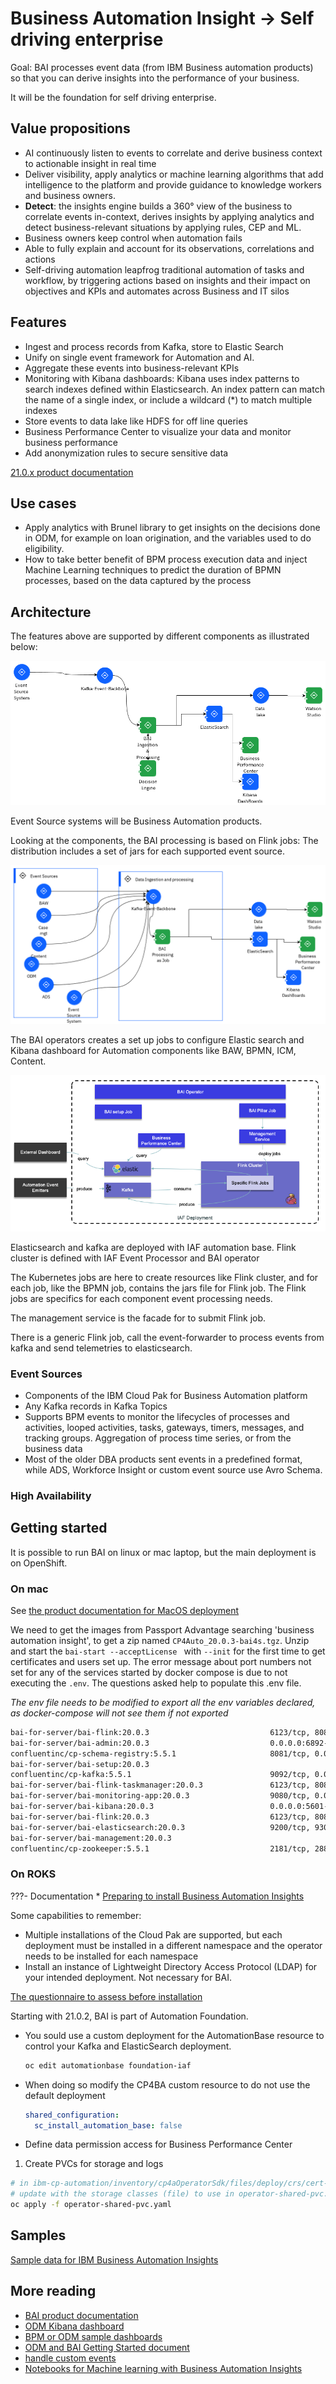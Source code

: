 # Business Automation Insight -> Self driving enterprise

Goal: BAI processes event data (from IBM Business automation products) so that you can derive insights into the performance of your business.

It will be the foundation for self driving enterprise.

## Value propositions

* AI continuously listen to events to correlate and derive business context to actionable insight in real time
* Deliver visibility, apply analytics or machine learning algorithms that add intelligence to the platform and 
provide guidance to knowledge workers and business owners.
* **Detect**: the insights engine builds a 360° view of the business to correlate events in-context, derives insights by applying analytics and detect business-relevant situations by applying rules, CEP and ML. 
* Business owners keep control when automation fails
* Able to fully explain and account for its observations, correlations and actions
* Self-driving automation leapfrog traditional automation of tasks and workflow, by triggering actions 
based on insights and their impact on objectives and KPIs and automates across Business and IT silos

## Features

* Ingest and process records from Kafka, store to Elastic Search
* Unify on single event framework for Automation and AI.
* Aggregate these events into business-relevant KPIs
* Monitoring with Kibana dashboards: Kibana uses index patterns to search indexes defined within Elasticsearch. 
An index pattern can match the name of a single index, or include a wildcard (*) to match multiple indexes
* Store events to data lake like HDFS for off line queries
* Business Performance Center to visualize your data and monitor business performance
* Add anonymization rules to secure sensitive data

[21.0.x product documentation](https://www.ibm.com/docs/en/cloud-paks/cp-biz-automation/21.0.x?topic=software-business-automation-insights-server)

## Use cases

* Apply analytics with Brunel library to get insights on the decisions done in ODM, for example on loan origination, and the variables used to do eligibility.
* How to take better benefit of BPM process execution data and inject Machine Learning techniques to predict the duration of BPMN processes, 
based on the data captured by the process

## Architecture

The features above are supported by different components as illustrated below:

![](./images/BAI_HL.png)

Event Source systems will be Business Automation products.

Looking at the components, the BAI processing is based on Flink jobs: The distribution includes a set of jars for each supported event source.

![](./images/BAI_details.png)

The BAI operators creates a set up jobs to configure Elastic search and Kibana dashboard for Automation components like BAW, BPMN, ICM, Content.

![](./images/BAI-operators.png)

Elasticsearch and kafka are deployed with IAF automation base. Flink cluster is defined with IAF Event Processor and BAI operator

The Kubernetes jobs are here to create resources like Flink cluster, and for each job, like the BPMN job, contains the jars file for Flink job. 
The Flink jobs are specifics for each component event processing needs.

The management service is the facade for to submit Flink job.

There is a generic Flink job, call the event-forwarder to process events from kafka and send telemetries to elasticsearch. 

### Event Sources

* Components of the IBM Cloud Pak for Business Automation platform
* Any Kafka records in Kafka Topics
* Supports BPM events to monitor the lifecycles of processes and activities, looped activities, 
tasks, gateways, timers, messages, and tracking groups. Aggregation of process time series, or from the business data
* Most of the older DBA products sent events in a predefined format, while ADS, Workforce Insight or custom event source use Avro Schema.

### High Availability


## Getting started

It is possible to run BAI on linux or mac laptop, but the main deployment is on OpenShift.

### On mac

See [the product documentation for MacOS deployment](https://www.ibm.com/docs/en/cloud-paks/cp-biz-automation/21.0.x?topic=kubernetes-installing-macos)

We need to get the images from Passport Advantage searching 'business automation insight', to get a zip named 
`CP4Auto_20.0.3-bai4s.tgz`. Unzip and start the `bai-start --acceptLicense ` with `--init` for the first time to get certificates and users set up.
The error message about port numbers not set for any of the services started by docker compose is due to not executing 
the `.env`. The questions asked help to populate this .env file.

*The env file needs to be modified to export all the env variables declared, as docker-compose will not see them if not exported*

```sh
bai-for-server/bai-flink:20.0.3                           6123/tcp, 8081/tcp                                     data_processors-deployer_1
bai-for-server/bai-admin:20.0.3                           0.0.0.0:6892->6892/tcp                                 data_admin_1
confluentinc/cp-schema-registry:5.5.1                     8081/tcp, 0.0.0.0:8084->8084/tcp                       data_schema-registry_1
bai-for-server/bai-setup:20.0.3                                                                     data_setup_1
confluentinc/cp-kafka:5.5.1                               9092/tcp, 0.0.0.0:29092->29092/tcp                     data_kafka_1
bai-for-server/bai-flink-taskmanager:20.0.3               6123/tcp, 8081/tcp                                     data_taskmanager_1
bai-for-server/bai-monitoring-app:20.0.3                  9080/tcp, 0.0.0.0:9443->9443/tcp                       data_business-performance-center_1
bai-for-server/bai-kibana:20.0.3                          0.0.0.0:5601->5601/tcp                                 data_kibana_1
bai-for-server/bai-flink:20.0.3                           6123/tcp, 8081/tcp                                     data_jobmanager_1
bai-for-server/bai-elasticsearch:20.0.3                   9200/tcp, 9300/tcp                                     data_elasticsearch_1
bai-for-server/bai-management:20.0.3                                                                  data_management_1
confluentinc/cp-zookeeper:5.5.1                           2181/tcp, 2888/tcp, 0.0.0.0:2121->2121/tcp, 3888/tcp   data_zookeeper_1
```

### On ROKS

???- Documentation
    * [Preparing to install Business Automation Insights](https://www.ibm.com/docs/en/cloud-paks/cp-biz-automation/21.0.3?topic=capabilities-business-automation-insights)

Some capabilities to remember:

* Multiple installations of the Cloud Pak are supported, but each deployment must be installed in a different namespace and the operator needs to be installed for each namespace
* Install an instance of Lightweight Directory Access Protocol (LDAP) for your intended deployment. Not necessary for BAI.

[The questionnaire to assess before installation](https://www.ibm.com/docs/en/cloud-paks/cp-biz-automation/21.0.x?topic=deployments-quick-reference-qa-demo)

Starting with 21.0.2, BAI is part of Automation Foundation.

* You sould use a custom deployment for the AutomationBase resource to control your Kafka and ElasticSearch deployment.
   
   ```sh
   oc edit automationbase foundation-iaf
   ```
* When doing so modify the CP4BA custom resource to do not use the default deployment

   ```yaml
   shared_configuration:
     sc_install_automation_base: false
   ```

* Define data permission access for Business Performance Center

1. Create PVCs for storage and logs

  ```sh
  # in ibm-cp-automation/inventory/cp4aOperatorSdk/files/deploy/crs/cert-kubernetes/descriptors
  # update with the storage classes (file) to use in operator-shared-pvc.yaml 
  oc apply -f operator-shared-pvc.yaml 
  ```



## Samples

[Sample data for IBM Business Automation Insights](https://github.com/icp4a/bai-data-samples)

## More reading

* [BAI product documentation](https://www.ibm.com/docs/en/cloud-paks/cp-biz-automation/21.0.x?topic=services-business-automation-insights)
* [ODM Kibana dashboard](https://www.ibm.com/docs/en/cloud-paks/cp-biz-automation/21.0.x?topic=dashboards-odm-decisions)
* [BPM or ODM sample dashboards](https://www.ibm.com/docs/en/cloud-paks/cp-biz-automation/21.0.x?topic=insights-samples)
* [ODM and BAI Getting Started document](https://github.com/ODMDev/decisions-bai-gettingstarted)
* [handle custom events](https://github.com/icp4a/bai-emitter-samples)
* [Notebooks for Machine learning with Business Automation Insights](https://github.com/IBM-DBA/bai-ai-samples)